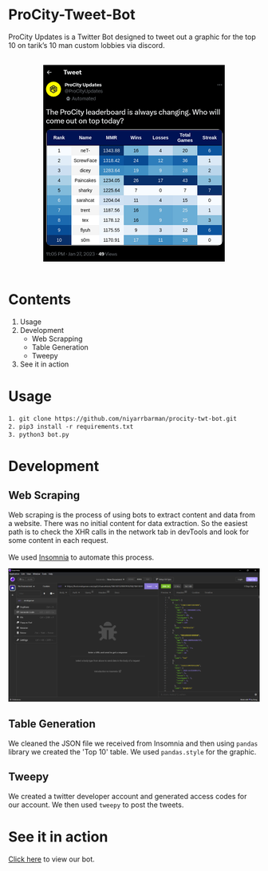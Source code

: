 # ProCity-Tweet-Bot
ProCity Updates is a Twitter Bot designed to tweet out a graphic for the top 10 on tarik’s 10 man custom lobbies via discord.
<br><br>
<center>
<img src = "images\sampletweet.png">
</center>
<br>

# Contents
1. Usage
2. Development
    - Web Scrapping
    - Table Generation
    - Tweepy
3. See it in action
# Usage
<pre><code>1. git clone https://github.com/niyarrbarman/procity-twt-bot.git 
2. pip3 install -r requirements.txt
3. python3 bot.py</code></pre> 
# Development
 ## Web Scraping
 Web scraping is the process of using bots to extract content and data from a website. There was no initial content for data extraction. So the easiest path is to check the XHR calls in the network tab in devTools and look for some content in each request.<br><br>
 We used [Insomnia](https://insomnia.rest/) to automate this process.<br>

 ![insomnia dashboard](https://github.com/niyarrbarman/procity-twt-bot/blob/main/images/insomnia.png)
 ## Table Generation
 We cleaned the JSON file we received from Insomnia and then using <code>pandas</code> library we created the 'Top 10' table. We used <code>pandas.style</code> for the graphic. 
 ## Tweepy
 We created a twitter developer account and generated access codes for our account. We then used <code>tweepy</code> to post the tweets. 
 # See it in action
 [Click here](https://twitter.com/ProCityUpdates) to view our bot.



